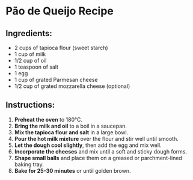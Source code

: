 # Pão de Queijo Recipe

## Ingredients:
- 2 cups of tapioca flour (sweet starch)
- 1 cup of milk
- 1/2 cup of oil
- 1 teaspoon of salt
- 1 egg
- 1 cup of grated Parmesan cheese
- 1/2 cup of grated mozzarella cheese (optional)

## Instructions:
1. **Preheat the oven** to 180°C.
2. **Bring the milk and oil** to a boil in a saucepan.
3. **Mix the tapioca flour and salt** in a large bowl.
4. **Pour the hot milk mixture** over the flour and stir well until smooth.
5. **Let the dough cool slightly**, then add the egg and mix well.
6. **Incorporate the cheeses** and mix until a soft and sticky dough forms.
7. **Shape small balls** and place them on a greased or parchment-lined baking tray.
8. **Bake for 25-30 minutes** or until golden brown.
